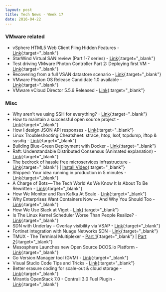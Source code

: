 ```yaml
---
layout: post
title: Tech News - Week 17
date: 2016-04-22
---
```


### VMware related

* vSphere HTML5 Web Client Fling Hidden Features -
  [Link](http://emadyounis.com/vcenter/vsphere-html5-web-client-fling-hidden-features/){:target="_blank"}
* StarWind Virtual SAN review (Part 1-7 series) -
  [Link](http://vmnomad.blogspot.fr/2016/04/starwind-virtual-san-on-esxi-review-part-1.html){:target="_blank"}
* Test driving VMware Photon Controller Part 2: Deploying first VM -
  [Link](http://www.virtuallyghetto.com/2016/04/test-driving-vmware-photon-controller-part-2-deploying-first-vm.html){:target="_blank"}
* Recovering from a full VSAN datastore scenario -
  [Link](http://cormachogan.com/2016/04/19/recovering-full-vsan-datastore-scenario/){:target="_blank"}
* VMware Photon OS Release Candidate 1.0 available -
  [Link](http://vmware.github.io/photon/){:target="_blank"}
* VMware vCloud Director 5.5.6 Released -
  [Link](http://anthonyspiteri.net/critical-security-issue-client-integration-plugin-vcloud-director-5-5-6-released/){:target="_blank"}



### Misc

* Why aren’t we using SSH for everything? -
  [Link](https://medium.com/@shazow/ssh-how-does-it-even-9e43586e4ffc#.6hqazgwgi){:target="_blank"}
* How to maintain a successful open source project -
  [Link](https://medium.com/code-zen/how-to-maintain-a-successful-open-source-project-aaa2a5437d3a#.uyoobaeap){:target="_blank"}
* How I design JSON API responses -
  [Link](https://medium.com/@shazow/how-i-design-json-api-responses-71900f00f2db#.t0zxte80j){:target="_blank"}
* Linux Troubleshooting Cheatsheet: strace, htop, lsof, tcpdump, iftop & sysdig -
  [Link](https://sysdig.com/blog/linux-troubleshooting-cheatsheet/){:target="_blank"}
* Building Blue-Green Deployment with Docker -
  [Link](https://botleg.com/stories/blue-green-deployment-with-docker/){:target="_blank"}
* Raft: Understandable Distributed Consensus (Animated explanation) -
  [Link](http://thesecretlivesofdata.com/raft/){:target="_blank"}
* The bedrock of hassle free microservices infrastructure -
  [Link](http://mantl.io/){:target="_blank"} |
  [Install Video](https://www.youtube.com/watch?v=FYoAQeQmvMU){:target="_blank"}
* Shipped: Your idea running in production in 5 minutes -
  [Link](https://ciscoshipped.io/){:target="_blank"}
* A Charge of Bots — The Tech World As We Know It Is About To Be Rewritten -
  [Link](https://medium.com/@plibin/a-charge-of-bots-9ee33bb3b868#.qpif2fcbb){:target="_blank"}
* How We Monitor and Run Kafka At Scale -
  [Link](http://www.confluent.io/blog/how-we-monitor-and-run-kafka-at-scale-signalfx){:target="_blank"}
* Why Enterprises Want Containers Now — And Why You Should Too -
  [Link](http://thenewstack.io/enterprises-want-containers-now/){:target="_blank"}
* How We Use Slack at Viget -
  [Link](https://www.viget.com/articles/how-we-use-slack){:target="_blank"}
* Is The Linux Kernel Scheduler Worse Than People Realize? -
  [Link](http://www.phoronix.com/scan.php?page=news_item&px=Linux-Kernel-Scheduler-Bad){:target="_blank"}
* SDN with Underlay – Overlay visibility via VSAP -
  [Link](https://filipv.net/2016/01/10/sdn-with-underlay-overlay-visibility-via-vsap/){:target="_blank"}
* Fortinet integration with Nuage Networks SDN -
  [Link](https://filipv.net/2016/04/17/fortinet-integration-with-nuage-networks-sdn/){:target="_blank"}
* TMUX - The Terminal Multiplexer -
  [Part 1](http://blog.hawkhost.com/2010/06/28/tmux-the-terminal-multiplexer/){:target="_blank"} |
  [Part 2](http://blog.hawkhost.com/2010/07/02/tmux-%E2%80%93-the-terminal-multiplexer-part-2/){:target="_blank"}
* Mesosphere Launches new Open Source DCOS.io Platform -
  [Link](https://dcos.io){:target="_blank"}
* Go Version Manager tool (GVM) -
  [Link](https://github.com/moovweb/gvm){:target="_blank"}
* Visual Studio Code Tips and Tricks -
  [Link](https://github.com/Microsoft/vscode-tips-and-tricks){:target="_blank"}
* Better erasure coding for scale-out & cloud storage -
  [Link](http://silvertonconsulting.com/blog/2016/04/20/better-erasure-coding-for-scale-out-cloud-storage/#sthash.ZGMKdwbT.dpuf){:target="_blank"}
* Mirantis OpenStack 7.0 - Contrail 3.0 Fuel Plugin -
  [Link](http://www.yet.org/2016/04/mos7-contrail3/){:target="_blank"}
